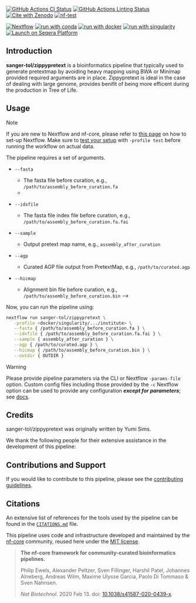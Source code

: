 [![GitHub Actions CI Status](https://github.com/sanger-tol/zippypretext/actions/workflows/ci.yml/badge.svg)](https://github.com/sanger-tol/zippypretext/actions/workflows/ci.yml)
[![GitHub Actions Linting Status](https://github.com/sanger-tol/zippypretext/actions/workflows/linting.yml/badge.svg)](https://github.com/sanger-tol/zippypretext/actions/workflows/linting.yml)[![Cite with Zenodo](http://img.shields.io/badge/DOI-10.5281/zenodo.XXXXXXX-1073c8?labelColor=000000)](https://doi.org/10.5281/zenodo.XXXXXXX)
[![nf-test](https://img.shields.io/badge/unit_tests-nf--test-337ab7.svg)](https://www.nf-test.com)

[![Nextflow](https://img.shields.io/badge/nextflow%20DSL2-%E2%89%A523.04.0-23aa62.svg)](https://www.nextflow.io/)
[![run with conda](http://img.shields.io/badge/run%20with-conda-3EB049?labelColor=000000&logo=anaconda)](https://docs.conda.io/en/latest/)
[![run with docker](https://img.shields.io/badge/run%20with-docker-0db7ed?labelColor=000000&logo=docker)](https://www.docker.com/)
[![run with singularity](https://img.shields.io/badge/run%20with-singularity-1d355c.svg?labelColor=000000)](https://sylabs.io/docs/)
[![Launch on Seqera Platform](https://img.shields.io/badge/Launch%20%F0%9F%9A%80-Seqera%20Platform-%234256e7)](https://cloud.seqera.io/launch?pipeline=https://github.com/sanger-tol/zippypretext)

## Introduction

**sanger-tol/zippypretext** is a bioinformatics pipeline that typically used to generate pretextmap by avoiding heavy mapping using BWA or Minimap provided required arguments are in place. Zippypretext is ideal in the case of dealing with large genome, provides benifit of being more efficent during the production in Tree of Life.

## Usage

> [!NOTE]
> If you are new to Nextflow and nf-core, please refer to [this page](https://nf-co.re/docs/usage/installation) on how to set-up Nextflow. Make sure to [test your setup](https://nf-co.re/docs/usage/introduction#how-to-run-a-pipeline) with `-profile test` before running the workflow on actual data.

The pipeline requires a set of arguments.

- `--fasta`
   - The fasta file before curation, e.g., `/path/to/assembly_before_curation.fa`
   - 
- `--idxfile`
   - The fasta file index file before curation, e.g., `/path/to/assembly_before_curation.fa.fai`
     
- `--sample`
   - Output pretext map name, e.g., `assembly_after_curation`
 
- `--agp`
   - Curated AGP file output from PretextMap, e.g., `/path/to/curated.agp`

- `--hicmap`
  - Alignment bin file before curation,  e.g., `/path/to/assembly_before_curation.bin`
-->

Now, you can run the pipeline using:

<!-- TODO nf-core: update the following command to include all required parameters for a minimal example -->

```bash
nextflow run sanger-tol/zippypretext \
   -profile <docker/singularity/.../institute> \
   --fasta { /path/to/assembly_before_curation.fa } \
   --idxfile { /path/to/assembly_before_curation.fa.fai } \
   --sample { assembly_after_curation } \
   --agp { /path/to/curated.agp } \
   --hicmap { /path/to/assembly_before_curation.bin } \
   --outdir { OUTDIR }
```

> [!WARNING]
> Please provide pipeline parameters via the CLI or Nextflow `-params-file` option. Custom config files including those provided by the `-c` Nextflow option can be used to provide any configuration _**except for parameters**_;
> see [docs](https://nf-co.re/usage/configuration#custom-configuration-files).

## Credits

sanger-tol/zippypretext was originally written by Yumi Sims.

We thank the following people for their extensive assistance in the development of this pipeline:

<!-- TODO nf-core: If applicable, make list of people who have also contributed -->

## Contributions and Support

If you would like to contribute to this pipeline, please see the [contributing guidelines](.github/CONTRIBUTING.md).

## Citations

<!-- TODO nf-core: Add citation for pipeline after first release. Uncomment lines below and update Zenodo doi and badge at the top of this file. -->
<!-- If you use sanger-tol/zippypretext for your analysis, please cite it using the following doi: [10.5281/zenodo.XXXXXX](https://doi.org/10.5281/zenodo.XXXXXX) -->

<!-- TODO nf-core: Add bibliography of tools and data used in your pipeline -->

An extensive list of references for the tools used by the pipeline can be found in the [`CITATIONS.md`](CITATIONS.md) file.

This pipeline uses code and infrastructure developed and maintained by the [nf-core](https://nf-co.re) community, reused here under the [MIT license](https://github.com/nf-core/tools/blob/master/LICENSE).

> **The nf-core framework for community-curated bioinformatics pipelines.**
>
> Philip Ewels, Alexander Peltzer, Sven Fillinger, Harshil Patel, Johannes Alneberg, Andreas Wilm, Maxime Ulysse Garcia, Paolo Di Tommaso & Sven Nahnsen.
>
> _Nat Biotechnol._ 2020 Feb 13. doi: [10.1038/s41587-020-0439-x](https://dx.doi.org/10.1038/s41587-020-0439-x).
